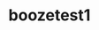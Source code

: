 ---
title: boozetest1
url: /booze/boozetest1
layout: listrecipes

sections:

  - block: collection
    id: fewferf
    content:
      title: boozetest1
      subtitle:
      text: 'reqfqrefreqf'
      # Choose how many pages you would like to display (0 = all pages)
      count: 0
      # Filter on criteria
      filters:
        # The folders to display content from
        folders:
        author: ""
        category: ""
        tag: "booze"
        publication_type: ""
        featured_only: false
        exclude_featured: false
        exclude_future: false
        exclude_past: false
      # Choose how many pages you would like to offset by
      # Useful if you wish to show the first item in the Featured widget
      offset: 0
      # Field to sort by, such as Date or Title
      sort_by: 'title'
      sort_ascending: true
    design:
      view: article-grid
      columns: 4
      spacing:
        padding: ['0rem', 0, '6rem', 0]
---